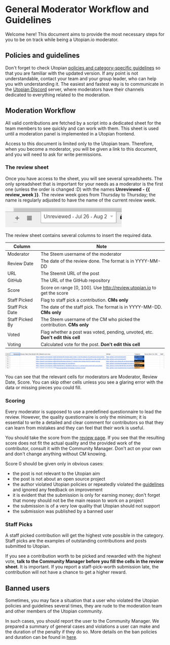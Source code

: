 # General Moderator Workflow and Guidelines

Welcome here! This document aims to provide the most necessary steps for you to be on track while being a Utopian.io moderator.

## Policies and guidelines

Don't forget to check Utopian [policies and category-specific guidelines][ut-guidelines] so that you are familiar with the updated version. If any point is not understandable, contact your team and your group leader, who can help you with understanding it. The easiest and fastest way is to communicate in the [Utopian Discord][ut-discord] server, where moderators have their channels dedicated to everything related to the moderation.

## Moderation Workflow

All valid contributions are fetched by a script into a dedicated sheet for the team members to see quickly and can work with them. This sheet is used until a moderation panel is implemented in a Utopian frontend.

Access to this document is limited only to the Utopian team. Therefore, when you become a moderator, you will be given a link to this document, and you will need to ask for write permissions.

### The review sheet

Once you have access to the sheet, you will see several spreadsheets. The only spreadsheet that is important for your needs as a moderator is the first one (unless the order is changed :D) with the names **Unreviewed - {{ review_week }}**. The review week goes from Thursday to Thursday; the name is regularly adjusted to have the name of the current review week.

![Unreviewed tab](img/unreviewed_sheet_name.png)

The review sheet contains several columns to insert the required data.

| Column | Note |
|-|-|
| Moderator | The Steem username of the moderator |
| Review Date | The date of the review done. The format is in YYYY-MM-DD |
| URL | The Steemit URL of the post |
| GitHub | The URL of the GitHub repository |
| Score | Score on range [0, 100]. Use <http://review.utopian.io> to get the score |
| Staff Picked | Flag to staff pick a contribution. **CMs only** |
| Staff Pick Date | The date of the staff pick. The format is in YYYY-MM-DD. **CMs only** |
| Staff Picked By | The Steem username of the CM who picked the contribution. **CMs only** |
| Voted | Flag whether a post was voted, pending, unvoted, etc. **Don't edit this cell** |
| Voting | Calculated vote for the post. **Don't edit this cell** |

![Review sheet](img/review_sheet_example.png)

You can see that the relevant cells for moderators are Moderator, Review Date, Score. You can skip other cells unless you see a glaring error with the data or missing pieces you could fill.

### Scoring

Every moderator is supposed to use a predefined questionnaire to lead the review. However, the quality questionnaire is only the minimum; it is essential to write a detailed and clear comment for contributors so that they can learn from mistakes and they can feel that their work is useful.

You should take the score from the [review page][ut-review-page]. If you see that the resulting score does not fit the actual quality and the provided work of the contributor, consult it with the Community Manager. Don't act on your own and don't change anything without CM knowing.

Score 0 should be given only in obvious cases:

- the post is not relevant to the Utopian aim
- the post is not about an open source project
- the author violated Utopian policies or repeatedly violated the [guidelines][ut-guidelines] and ignored any feedback on improvement
- it is evident that the submission is only for earning money; don't forget that money should not be the main reason to work on a project
- the submission is of a very low quality that Utopian should not support
- the submission was published by a banned user

### Staff Picks

A staff picked contribution will get the highest vote possible in the category. Staff picks are the examples of outstanding contributions and posts submitted to Utopian.

If you see a contribution worth to be picked and rewarded with the highest vote, **talk to the Community Manager before you fill the cells in the review sheet**. It is important. If you report a staff-pick-worth submission late, the contribution will not have a chance to get a higher reward.

## Banned users

Sometimes, you may face a situation that a user who violated the Utopian policies and guidelines several times, they are rude to the moderation team and other members of the Utopian community.

In such cases, you should report the user to the Community Manager. We prepared a summary of general cases and violations a user can make and the duration of the penalty if they do so. More details on the ban policies and duration can be found in [here](bans.md).

[ut-guidelines]: https://join.utopian.io/guidelines
[ut-discord]: https://discord.gg/8E4pwuW
[ut-review-page]: http://review.utopian.io
